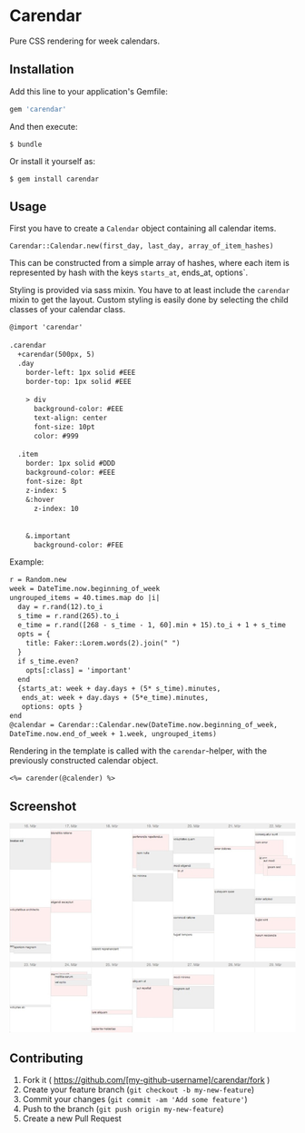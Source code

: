 # Carendar

Pure CSS rendering for week calendars.

## Installation

Add this line to your application's Gemfile:

```ruby
gem 'carendar'
```

And then execute:

    $ bundle

Or install it yourself as:

    $ gem install carendar

## Usage


First you have to create a `Calendar` object containing all calendar items.

    Carendar::Calendar.new(first_day, last_day, array_of_item_hashes)

This can be constructed from a simple array of hashes, where each item is represented by hash with the keys
`starts_at`, ends_at, options`.

Styling is provided via sass mixin. You have to at least include the `carendar` mixin to get
the layout.
Custom styling is easily done by selecting the child classes of your calendar class.


    @import 'carendar'

    .carendar
      +carendar(500px, 5)
      .day
        border-left: 1px solid #EEE
        border-top: 1px solid #EEE

        > div
          background-color: #EEE
          text-align: center
          font-size: 10pt
          color: #999

      .item
        border: 1px solid #DDD
        background-color: #EEE
        font-size: 8pt
        z-index: 5
        &:hover
          z-index: 10


        &.important
          background-color: #FEE


Example:

    r = Random.new
    week = DateTime.now.beginning_of_week
    ungrouped_items = 40.times.map do |i|
      day = r.rand(12).to_i
      s_time = r.rand(265).to_i
      e_time = r.rand([268 - s_time - 1, 60].min + 15).to_i + 1 + s_time
      opts = {
        title: Faker::Lorem.words(2).join(" ")
      }
      if s_time.even?
        opts[:class] = 'important'
      end
      {starts_at: week + day.days + (5* s_time).minutes,
       ends_at: week + day.days + (5*e_time).minutes,
       options: opts }
    end
    @calendar = Carendar::Calendar.new(DateTime.now.beginning_of_week, DateTime.now.end_of_week + 1.week, ungrouped_items)

Rendering in the template is called with the `carendar`-helper, with the previously constructed calendar object.

    <%= carender(@calender) %>

## Screenshot

![screenshot of sample calendar rendering](https://raw.githubusercontent.com/axelerator/carendar/master/screenshot.jpg)


## Contributing

1. Fork it ( https://github.com/[my-github-username]/carendar/fork )
2. Create your feature branch (`git checkout -b my-new-feature`)
3. Commit your changes (`git commit -am 'Add some feature'`)
4. Push to the branch (`git push origin my-new-feature`)
5. Create a new Pull Request
